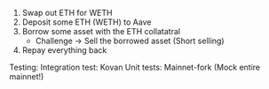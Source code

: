 1. Swap out ETH for WETH 
2. Deposit some ETH (WETH) to Aave
3. Borrow some asset with the ETH collatatral
    - Challenge -> Sell the borrowed asset (Short selling)
4. Repay everything back


Testing:
Integration test: Kovan
Unit tests: Mainnet-fork (Mock entire mainnet!)